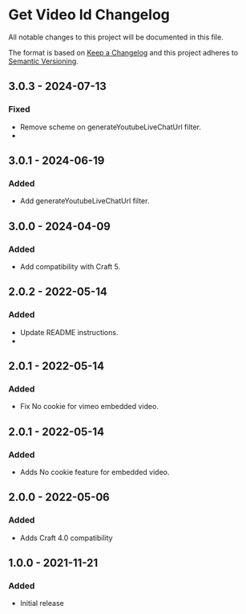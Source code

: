 # Get Video Id Changelog

All notable changes to this project will be documented in this file.

The format is based on [Keep a Changelog](http://keepachangelog.com/) and this project adheres to [Semantic Versioning](http://semver.org/).

## 3.0.3 - 2024-07-13
### Fixed 
- Remove scheme on generateYoutubeLiveChatUrl filter.
- 
## 3.0.1 - 2024-06-19
### Added
- Add generateYoutubeLiveChatUrl filter.

## 3.0.0 - 2024-04-09
### Added
- Add compatibility with Craft 5.
  
## 2.0.2 - 2022-05-14
### Added
- Update README instructions.
- 
## 2.0.1 - 2022-05-14
### Added
- Fix No cookie for vimeo embedded video.
  
## 2.0.1 - 2022-05-14
### Added
- Adds No cookie feature for embedded video.

## 2.0.0 - 2022-05-06
### Added
- Adds Craft 4.0 compatibility
  
## 1.0.0 - 2021-11-21
### Added
- Initial release


